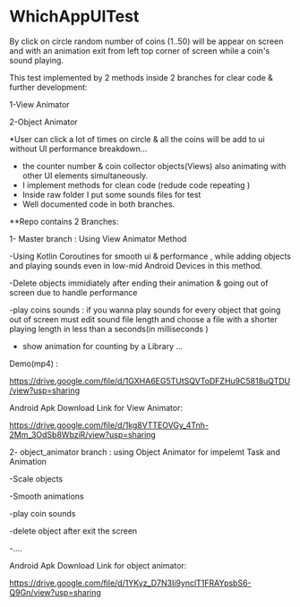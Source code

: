 # WhichAppUITest
By click on circle random number of coins (1..50) will be appear on screen and with an animation exit from left top corner of screen while a coin's sound playing.

 This test implemented by 2 methods inside 2 branches for clear code & further development:
 
 1-View Animator
 
 2-Object Animator
 
 
 *User can click a lot of times on circle & all the coins will be add to ui without UI performance breakdown...
 * the counter number & coin collector objects(Views) also animating with other UI elements simultaneously.
 * I implement methods for  clean code (redude code repeating )
 * Inside raw folder I put some sounds files for test
 * Well documented code in both branches.
 
 **Repo contains 2 Branches:
 
 1- Master branch : Using View Animator Method
 
 -Using Kotlin Coroutines for smooth ui & performance , while adding objects and playing sounds even in low-mid Android Devices in this method.
 
 -Delete objects immidiately after ending their animation & going out of screen due to handle performance
 
 -play coins sounds : if you wanna play sounds for every object that going out of screen must edit sound file length and choose a file with a shorter playing length in less than a seconds(in milliseconds )
 
 - show animation for counting by a Library
 ...
 
 Demo(mp4) :
 
 https://drive.google.com/file/d/1GXHA6EG5TUtSQVToDFZHu9C5818uQTDU/view?usp=sharing
 
 Android Apk Download Link for View Animator:
 
 https://drive.google.com/file/d/1kg8VTTEOVGy_4Tnh-2Mm_3OdSb8WbziR/view?usp=sharing
 
 2- object_animator branch :
 using Object Animator for impelemt Task and Animation
 
 -Scale objects
 
 -Smooth animations
 
 -play coin sounds
 
 -delete object after exit the screen
 
 -....
 
  Android Apk Download Link for object animator:
  
https://drive.google.com/file/d/1YKyz_D7N3Ii9ynclT1FRAYpsbS6-Q9Gn/view?usp=sharing
 
 
